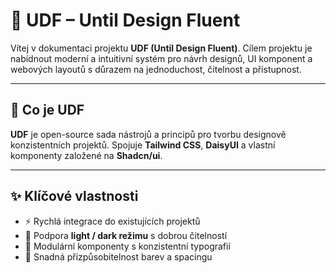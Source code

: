 # 🎨 UDF – Until Design Fluent

Vítej v dokumentaci projektu **UDF (Until Design Fluent)**.
Cílem projektu je nabídnout moderní a intuitivní systém pro návrh designů, UI komponent a webových layoutů s důrazem na jednoduchost, čitelnost a přístupnost.

---

## 🚀 Co je UDF
**UDF** je open-source sada nástrojů a principů pro tvorbu designově konzistentních projektů.
Spojuje **Tailwind CSS**, **DaisyUI** a vlastní komponenty založené na **Shadcn/ui**.

---

## ✨ Klíčové vlastnosti
- ⚡ Rychlá integrace do existujících projektů
- 🎨 Podpora **light / dark režimu** s dobrou čitelností
- 🧩 Modulární komponenty s konzistentní typografií
- 🔧 Snadná přizpůsobitelnost barev a spacingu
